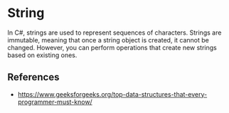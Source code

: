 # String

In C#, strings are used to represent sequences of characters. Strings are immutable, meaning that once a string object is created, it cannot be changed. However, you can perform operations that create new strings based on existing ones.

## References

- https://www.geeksforgeeks.org/top-data-structures-that-every-programmer-must-know/

